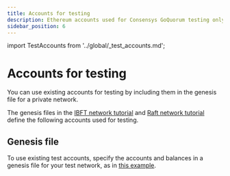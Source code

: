 ```yaml
---
title: Accounts for testing
description: Ethereum accounts used for Consensys GoQuorum testing only on private networks
sidebar_position: 6
---
```


import TestAccounts from '../global/\_test_accounts.md';

# Accounts for testing

You can use existing accounts for testing by including them in the genesis file for a private network.

The genesis files in the [IBFT network tutorial](../tutorials/private-network/create-ibft-network.md) and [Raft network tutorial](../tutorials/private-network/create-a-raft-network.md) define the following accounts used for testing.

<TestAccounts />

## Genesis file

To use existing test accounts, specify the accounts and balances in a genesis file for your test network, as in [this example](genesis.md).
